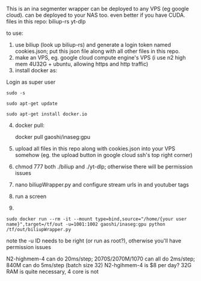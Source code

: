 This is an ina segmenter wrapper can be deployed to any VPS (eg google cloud). can be deployed to your NAS too. even better if you have CUDA.
files in this repo: 
biliup-rs
yt-dlp

to use:
1. use biliup (look up biliup-rs) and generate a login token named cookies.json; put this json file along with all other files in this repo.
2. make an VPS, eg. google cloud compute engine's VPS (i use n2 high mem 4U32G + ubuntu, allowing https and http traffic)
3. install docker as:

Login as super user

    sudo -s

    sudo apt-get update

    sudo apt-get install docker.io

4. docker pull:

    docker pull gaoshi/inaseg:gpu
    
5. upload all files in this repo along with cookies.json into your VPS somehow (eg. the upload button in google cloud ssh's top right corner)
6. chmod 777 both ./biliup and ./yt-dlp; otherwise there will be permission issues
7. nano biliupWrapper.py and configure stream urls in and youtuber tags 
8. run a screen
9. 

    sudo docker run --rm -it --mount type=bind,source="/home/{your user name}",target=/tf/out -u=1001:1002 gaoshi/inaseg:gpu python /tf/out/biliupWrapper.py

note the -u ID needs to be right (or run as root?), otherwise you'll have permission issues

N2-highmem-4 can do 20ms/step; 2070S/2070M/1070 can all do 2ms/step; 840M can do 5ms/step (batch size 32)
N2-hgihmem-4 is $8 per day?
32G RAM is quite necessary, 4 core is not
